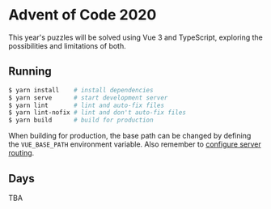 Advent of Code 2020
===================

This year's puzzles will be solved using Vue 3 and TypeScript, exploring the possibilities and limitations of both.

Running
-------

```bash
$ yarn install    # install dependencies
$ yarn serve      # start development server
$ yarn lint       # lint and auto-fix files
$ yarn lint-nofix # lint and don't auto-fix files
$ yarn build      # build for production
```

When building for production, the base path can be changed by defining the `VUE_BASE_PATH` environment variable.
Also remember to [configure server routing](https://router.vuejs.org/guide/essentials/history-mode.html#example-server-configurations).

Days
----

TBA
